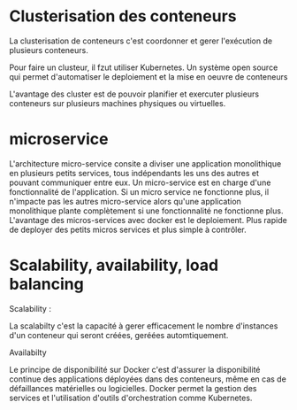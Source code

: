 # Clusterisation des conteneurs 

La clusterisation de conteneurs c'est coordonner et gerer l'exécution de plusieurs conteneurs.

Pour faire un clusteur, il fzut utiliser Kubernetes.
Un système open source qui permet d'automatiser le deploiement et la mise en oeuvre de conteneurs 

L'avantage des cluster est de pouvoir planifier et exercuter plusieurs conteneurs sur plusieurs machines physiques ou virtuelles.

# microservice

L'architecture micro-service consite a diviser une application monolithique en plusieurs petits services, tous indépendants les uns des autres et pouvant communiquer entre eux. Un micro-service est en charge d'une fonctionnalité de l'application. Si un micro service ne fonctionne plus, il n'impacte pas les autres micro-service alors qu'une application monolithique plante complètement si une fonctionnalité ne fonctionne plus. L'avantage des micros-services avec docker est le deploiement. Plus rapide de deployer des petits micros services et plus simple à contrôler.

# Scalability, availability, load balancing

Scalability :

La scalabilty c'est la capacité à gerer efficacement le nombre d'instances d'un conteneur qui seront créées, geréées automtiquement.

Availabilty

Le principe de disponibilité sur Docker c'est d'assurer la disponibilité continue des applications déployées dans des conteneurs, même en cas de défaillances matérielles ou logicielles. Docker permet la gestion des services et l'utilisation d'outils d'orchestration comme Kubernetes.